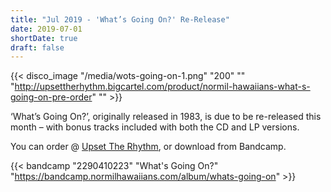 ```yaml
---
title: "Jul 2019 - 'What’s Going On?' Re-Release"
date: 2019-07-01
shortDate: true
draft: false
---
```


{{< disco_image "/media/wots-going-on-1.png" "200" "" "http://upsettherhythm.bigcartel.com/product/normil-hawaiians-what-s-going-on-pre-order" "" >}}

‘What’s Going On?’, originally released in 1983, is due to be re-released this month – with bonus tracks included with both the CD and LP versions.

You can order @ [Upset The Rhythm](http://upsettherhythm.bigcartel.com/product/normil-hawaiians-what-s-going-on-pre-order), or download from Bandcamp.

{{< bandcamp "2290410223" "What&#39;s Going On?" "https://bandcamp.normilhawaiians.com/album/whats-going-on" >}}
